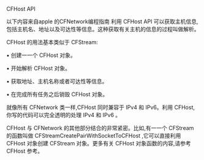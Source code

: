 CFHost API

以下内容来自apple 的CFNetwork编程指南利用 CFHost API 可以获取主机信息,包括主机名、地址以及可达性等信息。这种获取有关主机的信息的过程叫做解析。
CFHost 的用法基本类似于 CFStream:
▪ 创建⼀一个 CFHost 对象。
▪ 开始解析 CFHost 对象。
▪ 获取地址、主机名称或者可达性等信息。
▪ 在完成所有任务之后销毁 CFHost 对象。
就像所有 CFNetwork 类一样,CFHost 同时兼容于 IPv4 和 IPv6。利用 CFHost,你写的代码可以完全透明的处理 IPv4 和 IPv6 。
CFHost 与 CFNetwork 的其他部分结合的非常紧密。比如,有⼀一个 CFStream 的函数叫做 CFStreamCreatePairWithSocketToCFHost ,它可以直接利用 CFHost 对象创建 CFStream 对象。更多有关CFHost 对象函数的内容,请参考 CFHost 参考。
